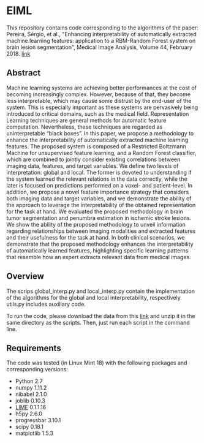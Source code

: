 # EIML

This repository contains code corresponding to the algorithms of the paper: Pereira, Sérgio, et al., "Enhancing interpretability of automatically extracted machine learning features: application to a RBM-Random Forest system on brain lesion segmentation", Medical Image Analysis, Volume 44, February 2018. [link](https://www.sciencedirect.com/science/article/pii/S1361841517301901)

## Abstract

Machine learning systems are achieving better performances at the cost of becoming increasingly complex. However, because of that, they become less interpretable, which may cause some distrust by the end-user of the system. This is especially important as these systems are pervasively being introduced to critical domains, such as the medical field. Representation Learning techniques are general methods for automatic feature computation. Nevertheless, these techniques are regarded as uninterpretable “black boxes”. In this paper, we propose a methodology to enhance the interpretability of automatically extracted machine learning features. The proposed system is composed of a Restricted Boltzmann Machine for unsupervised feature learning, and a Random Forest classifier, which are combined to jointly consider existing correlations between imaging data, features, and target variables. We define two levels of interpretation: global and local. The former is devoted to understanding if the system learned the relevant relations in the data correctly, while the later is focused on predictions performed on a voxel- and patient-level. In addition, we propose a novel feature importance strategy that considers both imaging data and target variables, and we demonstrate the ability of the approach to leverage the interpretability of the obtained representation for the task at hand. We evaluated the proposed methodology in brain tumor segmentation and penumbra estimation in ischemic stroke lesions. We show the ability of the proposed methodology to unveil information regarding relationships between imaging modalities and extracted features and their usefulness for the task at hand. In both clinical scenarios, we demonstrate that the proposed methodology enhances the interpretability of automatically learned features, highlighting specific learning patterns that resemble how an expert extracts relevant data from medical images.

## Overview

The scrips global_interp.py and local_interp.py contain the implementation of the algorithms for the global and local interpretability, respectively. utils.py includes auxiliary code.

To run the code, please download the data from this [link](https://uminho365-my.sharepoint.com/personal/id5692_uminho_pt/_layouts/15/guestaccess.aspx?docid=071160f2e810645838c4d7b6bcf810616&authkey=AYIC4NVo_eISktwwTR-axKY) and unzip it in the same directory as the scripts. Then, just run each script in the command line.

## Requirements
The code was tested (in Linux Mint 18) with the following packages and corresponding versions:

- Python 2.7
- numpy 1.11.2
- nibabel 2.1.0
- joblib 0.10.3
- [LIME](https://github.com/marcotcr/lime) 0.1.1.16
- h5py 2.6.0
- progressbar 3.10.1
- scipy 0.18.1
- matplotlib 1.5.3
